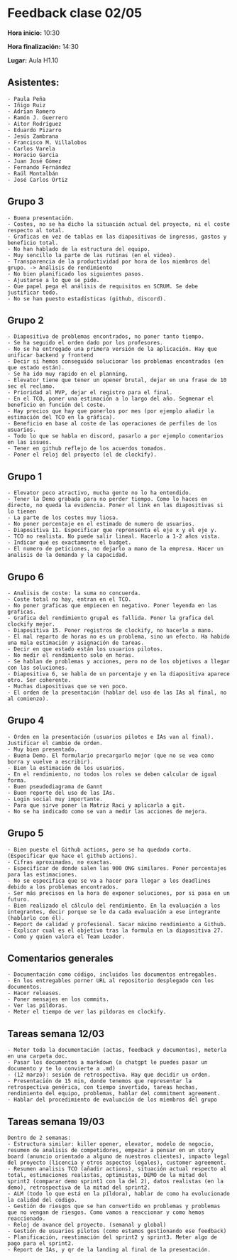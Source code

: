 # Feedback clase 02/05

**Hora inicio:** 10:30

**Hora finalización:** 14:30

**Lugar:** Aula H1.10

## Asistentes:
    - Paula Peña
    - Iñigo Ruiz
    - Adrian Romero
    - Ramón J. Guerrero
    - Aitor Rodríguez
    - Eduardo Pizarro
    - Jesús Zambrana
    - Francisco M. Villalobos
    - Carlos Varela
    - Horacio Garcia
    - Juan José Gómez
    - Fernando Fernández
    - Raúl Montalbán
    - José Carlos Ortiz

## Grupo 3
    - Buena presentación.
    - Costes, no se ha dicho la situación actual del proyecto, ni el coste respecto al total.
    - Graficas en vez de tablas en las diapositivas de ingresos, gastos y beneficio total.
    - No han hablado de la estructura del equipo.
    - Muy sencillo la parte de las rutinas (en el video).
    - Transparencia de la productividad por hora de los miembros del grupo. -> Análisis de rendimiento
    - No bien planificado los siguientes pasos.
    - Ajustarse a lo que se pide.
    - Que papel pega el análisis de requisitos en SCRUM. Se debe justificar todo.
    - No se han puesto estadísticas (github, discord).

## Grupo 2
    - Diapositiva de problemas encontrados, no poner tanto tiempo.
    - Se ha seguido el orden dado por los profesores.
    - No se ha entregado una primera versión de la aplicación. Hay que unificar backend y frontend
    - Decir si hemos conseguido solucionar los problemas encontrados (en que estado están).
    - Se ha ido muy rapido en el planning.
    - Elevator tiene que tener un opener brutal, dejar en una frase de 10 sec el reclamo.
    - Prioridad al MVP, dejar el registro para el final.
    - En el TCO, poner una estimación a lo largo del año. Segmenar el beneficio en función del coste.
    - Hay precios que hay que ponerlos por mes (por ejemplo añadir la estimación del TCO en la gráfica).
    - Beneficio en base al coste de las operaciones de perfiles de los usuarios.
    - Todo lo que se habla en discord, pasarlo a por ejemplo comentarios en las issues.
    - Tener en github reflejo de los acuerdos tomados.
    - Poner el reloj del proyecto (el de clockify).

## Grupo 1
    - Elevator poco atractivo, mucha gente no lo ha entendido.
    - Tener la Demo grabada para no perder tiempo. Como lo haces en directo, no queda la evidencia. Poner el link en las diapositivas si lo tienen
    - La parte de los costes muy liosa.
    - No poner porcentaje en el estimado de numero de usuarios.
    - Diapositiva 11. Especificar que reprensenta el eje x y el eje y.
    - TCO no realista. No puede salir lineal. Hacerlo a 1-2 años vista.
    - Indicar qué es exactamente el budget.
    - El numero de peticiones, no dejarlo a mano de la empresa. Hacer un analisis de la demanda y la capacidad.

## Grupo 6
    - Analisis de coste: la suma no concuerda.
    - Coste total no hay, entran en el TCO.
    - No poner graficas que empiecen en negativo. Poner leyenda en las graficas.
    - Grafica del rendimiento grupal es fallida. Poner la grafica del clockify mejor.
    - Diapositiva 15. Poner registros de clockify, no hacerlo a mano.
    - El mal reparto de horas no es un problema, sino un efecto. Ha habido una mala estimación y asignación de tareas.
    - Decir en que estado están los usuarios pilotos.
    - No medir el rendimiento solo en horas.
    - Se hablan de problemas y acciones, pero no de los objetivos a llegar con las soluciones.
    - Diapositiva 6, se habla de un porcentaje y en la diapositiva aparece otro. Ser coherente.
    - Muchas diapositivas que se ven poco.
    - El orden de la presentación (hablar del uso de las IAs al final, no al comienzo).

## Grupo 4
    - Orden en la presentación (usuarios pilotos e IAs van al final). Justificar el cambio de orden.
    - Muy bien presentado.
    - Buena Demo. El formulario precargarlo mejor (que no se vea como borra y vuelve a escribir).
    - Bien la estimación de los usuarios.
    - En el rendimiento, no todos los roles se deben calcular de igual forma.
    - Buen pseudodiagrama de Gannt
    - Buen reporte del uso de las IAs.
    - Login social muy importante.
    - Para que sirve poner la Matriz Raci y aplicarla a git.
    - No se ha indicado como se van a medir las acciones de mejora.

## Grupo 5
    - Bien puesto el Github actions, pero se ha quedado corto. (Especificar que hace el github actions).
    - Cifras aproximadas, no exactas.
    - Especificar de donde salen las 900 ONG similares. Poner porcentajes para las estimaciones.
    - No se especifica que se va a hacer para llegar a los deadlines debido a los problemas encontrados.
    - Ser más precisos en la hora de exponer soluciones, por si pasa en un futuro.
    - Bien realizado el cálculo del rendimiento. En la evaluación a los integrantes, decir porque se le da cada evaluación a ese integrante (hablarlo con él).
    - Report de calidad y profesional. Sacar máximo rendimiento a Github.
    - Explicar cual es el objetivo tras la formula en la diapositiva 27.
    - Como y quien valora el Team Leader.
  

## Comentarios generales
    - Documentación como código, incluidos los documentos entregables.
    - En los entregables porner URL al repositorio desplegado con los documentos.
    - Hacer releases.
    - Poner mensajes en los commits.
    - Ver las pildoras.
    - Meter el tiempo de ver las pildoras en clockify.

## Tareas semana 12/03
    - Meter toda la documentación (actas, feedback y documentos), meterla en una carpeta doc.
    - Pasar los documentos a markdown (a chatgpt le puedes pasar un documento y te lo convierte a .md)
    - (12 marzo): sesión de retrospectiva. Hay que decidir un orden.
    - Presentación de 15 min, donde tenemos que representar la retrospectiva genérica, con tiempo invertido, tareas hechas, rendimiento del equipo, problemas, hablar del commitment agreement.
    - Hablar del procedimiento de evaluación de los miembros del grupo

## Tareas semana 19/03
    Dentro de 2 semanas: 
    - Estructura similar: killer opener, elevator, modelo de negocio, resumen de analisis de competidores, empezar a pensar en un story board (anuncio orientado a alguno de nuestros clientes), impacto legal del proyecto (licencia y otros aspectos legales), customer agreement.
    - Resumen analisis TCO (añadir actions), situación actual respecto al total, estimaciones realistas, optimistas, DEMO de la mitad del sprint2 (comparar demo sprint1 con la del 2), datos realistas (en la demo), retrospectiva de la mitad del sprint2.
    - ALM (todo lo que está en la píldora), hablar de como ha evolucionado la calidad del código.
    - Gestión de riesgos que se han convertido en problemas y problemas que no vengan de riesgos. Como vamos a reaccionar y como hemos reaccionado.
    - Reloj de avance del proyecto. (semanal y global)
    - Gestión de usuarios pilotos (como estamos gestionando ese feedback)
    - Planificación, reestimación del sprint2 y sprint3. Meter algo de pago para el sprint2.
    - Report de IAs, y qr de la landing al final de la presentación.
